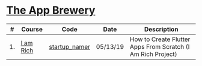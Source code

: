 # [The App Brewery](https://www.appbrewery.co/courses/)

| # | Course  | Code | Date | Description
| ------------- | ------------- | ------------- | ------------- | -------------
| 1. | [I am Rich]() | [startup_namer](./i_am_rich) | 05/13/19 | How to Create Flutter Apps From Scratch (I Am Rich Project)